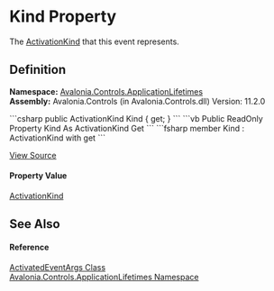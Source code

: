 # Kind Property


The <a href="T_Avalonia_Controls_ApplicationLifetimes_ActivationKind">ActivationKind</a> that this event represents.



## Definition
**Namespace:** <a href="N_Avalonia_Controls_ApplicationLifetimes">Avalonia.Controls.ApplicationLifetimes</a>  
**Assembly:** Avalonia.Controls (in Avalonia.Controls.dll) Version: 11.2.0

<Tabs groupId="api-code-preview">
<TabItem value="csharp" label="C#">
```csharp
public ActivationKind Kind { get; }
```
</TabItem>
<TabItem value="vb" label="VB">
```vb
Public ReadOnly Property Kind As ActivationKind
	Get
```
</TabItem>
<TabItem value="fsharp" label="F#">
```fsharp
member Kind : ActivationKind with get
```
</TabItem>
</Tabs>



<a href="https://github.com/AvaloniaUI/Avalonia/tree/master/src/Avalonia.Controls/ApplicationLifetimes/ActivatedEventArgs.cs#L23" title="View the source code">View Source</a>



#### Property Value
<a href="T_Avalonia_Controls_ApplicationLifetimes_ActivationKind">ActivationKind</a>

## See Also


#### Reference
<a href="T_Avalonia_Controls_ApplicationLifetimes_ActivatedEventArgs">ActivatedEventArgs Class</a>  
<a href="N_Avalonia_Controls_ApplicationLifetimes">Avalonia.Controls.ApplicationLifetimes Namespace</a>  


